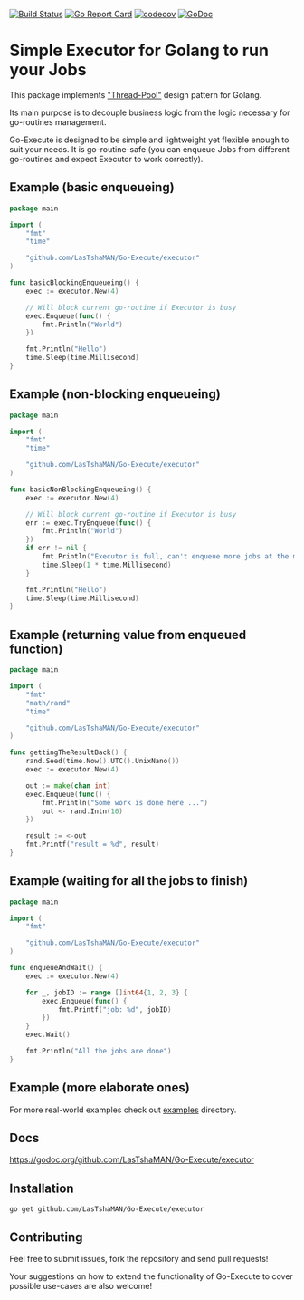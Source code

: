 [![Build Status](https://travis-ci.org/LasTshaMAN/Go-Execute.svg?branch=master)](https://travis-ci.org/LasTshaMAN/Go-Execute)
[![Go Report Card](https://goreportcard.com/badge/github.com/LasTshaMAN/Go-Execute)](https://goreportcard.com/report/github.com/LasTshaMAN/Go-Execute)
[![codecov](https://codecov.io/gh/LasTshaMAN/Go-Execute/branch/master/graph/badge.svg)](https://codecov.io/gh/LasTshaMAN/Go-Execute)
[![GoDoc](https://godoc.org/github.com/LasTshaMAN/Go-Execute/executor?status.svg)](https://godoc.org/github.com/LasTshaMAN/Go-Execute/executor)

# Simple Executor for Golang to run your Jobs

This package implements ["Thread-Pool"](https://en.wikipedia.org/wiki/Thread_pool) design pattern for Golang.

Its main purpose is to decouple business logic from the logic necessary for go-routines management.

Go-Execute is designed to be simple and lightweight yet flexible enough to suit your needs. It is go-routine-safe (you can enqueue Jobs from different go-routines and expect Executor to work correctly).

## Example (basic enqueueing)

```Go
package main

import (
	"fmt"
	"time"

	"github.com/LasTshaMAN/Go-Execute/executor"
)

func basicBlockingEnqueueing() {
	exec := executor.New(4)

	// Will block current go-routine if Executor is busy
	exec.Enqueue(func() {
		fmt.Println("World")
	})

	fmt.Println("Hello")
	time.Sleep(time.Millisecond)
}
```

## Example (non-blocking enqueueing)

```Go
package main

import (
	"fmt"
	"time"

	"github.com/LasTshaMAN/Go-Execute/executor"
)

func basicNonBlockingEnqueueing() {
	exec := executor.New(4)

	// Will block current go-routine if Executor is busy
	err := exec.TryEnqueue(func() {
		fmt.Println("World")
	})
	if err != nil {
		fmt.Println("Executor is full, can't enqueue more jobs at the moment ...")
		time.Sleep(1 * time.Millisecond)
	}

	fmt.Println("Hello")
	time.Sleep(time.Millisecond)
}
```

## Example (returning value from enqueued function)

```Go
package main

import (
	"fmt"
	"math/rand"
	"time"

	"github.com/LasTshaMAN/Go-Execute/executor"
)

func gettingTheResultBack() {
	rand.Seed(time.Now().UTC().UnixNano())
	exec := executor.New(4)

	out := make(chan int)
	exec.Enqueue(func() {
		fmt.Println("Some work is done here ...")
		out <- rand.Intn(10)
	})

	result := <-out
	fmt.Printf("result = %d", result)
}
```

## Example (waiting for all the jobs to finish)

```Go
package main

import (
	"fmt"

	"github.com/LasTshaMAN/Go-Execute/executor"
)

func enqueueAndWait() {
	exec := executor.New(4)

	for _, jobID := range []int64{1, 2, 3} {
		exec.Enqueue(func() {
			fmt.Printf("job: %d", jobID)
		})
	}
	exec.Wait()

	fmt.Println("All the jobs are done")
}
```

## Example (more elaborate ones)

For more real-world examples check out [examples](https://github.com/LasTshaMAN/Go-Execute/tree/master/examples) directory.

## Docs

https://godoc.org/github.com/LasTshaMAN/Go-Execute/executor

## Installation

```
go get github.com/LasTshaMAN/Go-Execute/executor
```

## Contributing

Feel free to submit issues, fork the repository and send pull requests!

Your suggestions on how to extend the functionality of Go-Execute to cover possible use-cases are also welcome!
